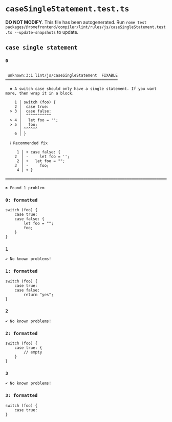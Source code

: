 # `caseSingleStatement.test.ts`

**DO NOT MODIFY**. This file has been autogenerated. Run `rome test packages/@romefrontend/compiler/lint/rules/js/caseSingleStatement.test.ts --update-snapshots` to update.

## `case single statement`

### `0`

```

 unknown:3:1 lint/js/caseSingleStatement  FIXABLE  ━━━━━━━━━━━━━━━━━━━━━━━━━━━━━━━━━━━━━━━━━━━━━━━━━

  ✖ A switch case should only have a single statement. If you want more, then wrap it in a block.

    1 │ switch (foo) {
    2 │  case true:
  > 3 │  case false:
      │  ^^^^^^^^^^^
  > 4 │   let foo = '';
  > 5 │   foo;
      │ ^^^^^^
    6 │ }

  ℹ Recommended fix

     1 │ + case false: {
    2  │ -     let foo = '';
     2 │ +   let foo = "";
    3  │ -     foo;
     4 │ + }

━━━━━━━━━━━━━━━━━━━━━━━━━━━━━━━━━━━━━━━━━━━━━━━━━━━━━━━━━━━━━━━━━━━━━━━━━━━━━━━━━━━━━━━━━━━━━━━━━━━━

✖ Found 1 problem

```

### `0: formatted`

```
switch (foo) {
	case true:
	case false: {
		let foo = "";
		foo;
	}
}

```

### `1`

```
✔ No known problems!

```

### `1: formatted`

```
switch (foo) {
	case true:
	case false:
		return "yes";
}

```

### `2`

```
✔ No known problems!

```

### `2: formatted`

```
switch (foo) {
	case true: {
		// empty
	}
}

```

### `3`

```
✔ No known problems!

```

### `3: formatted`

```
switch (foo) {
	case true:
}

```
